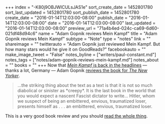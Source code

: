 +++
index = "-K80j9OBJWICULsJAS1e"
sort_create_date = 1452801780
sort_last_updated = 1452801780
sort_publish_date = 1452801780
create_date = "2016-01-14T12:03:00-08:00"
publish_date = "2016-01-14T12:03:00-08:00"
date = "2016-01-14T12:03:00-08:00"
last_updated = "2016-01-14T12:03:00-08:00"
preview_url = "71a4b4ed-024c-ca69-6d60-021df48d94c6"
name = "Adam Gopnik reviews Mein Kampf"
title = "Adam Gopnik reviews Mein Kampf"
subtype = "Note"
type = "notes"
link = ""
shareimage = ""
twitterauto = "Adam Gopnik just reviewed Mein Kampf.  But how many stars would he give it on GoodReads?"
facebookauto = ""
make_image_tweet = "False"
notes_byline = ["writers/paul-constant.md"]
notes_tags = ["notes/adam-gopnik-reviews-mein-kampf.md"]
notes_about = ""
books = ""
+++
Now that [*Mein Kampf* is back in the headlines](http://seattlereviewofbooks.com/notes/2016/01/13/its-a-hitler/) — thanks a lot, Germany — Adam Gopnik [reviews the book for *The New Yorker*](http://www.newyorker.com/books/page-turner/does-mein-kampf-remain-a-dangerous-book). 

<blockquote>...the striking thing about the text as a text is that it is not so much diabolical or sinister as *creepy*. It is the last book in the world that you would expect a nascent Fascist dictator to write... Hitler, whom we suspect of being an embittered, envious, traumatized loser, presents himself as . . . an embittered, envious, traumatized loser.</blockquote>

This is a very good book review and you should [read the whole thing](http://www.newyorker.com/books/page-turner/does-mein-kampf-remain-a-dangerous-book).